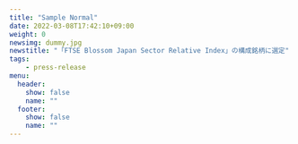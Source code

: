 ```yaml
---
title: "Sample Normal"
date: 2022-03-08T17:42:10+09:00
weight: 0
newsimg: dummy.jpg
newstitle: "「FTSE Blossom Japan Sector Relative Index」の構成銘柄に選定"
tags:
    - press-release
menu:
  header:
    show: false
    name: ""
  footer:
    show: false
    name: ""
---
```

